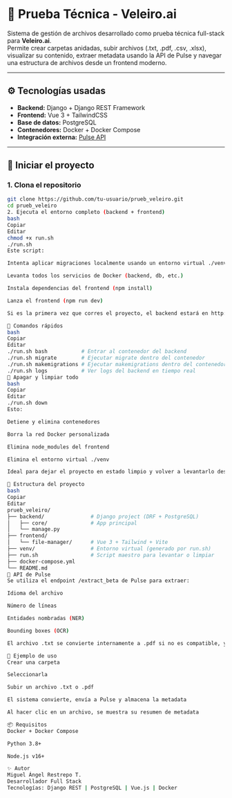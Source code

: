 # 📁 Prueba Técnica - Veleiro.ai

Sistema de gestión de archivos desarrollado como prueba técnica full-stack para **Veleiro.ai**.  
Permite crear carpetas anidadas, subir archivos (.txt, .pdf, .csv, .xlsx), visualizar su contenido, extraer metadata usando la API de Pulse y navegar una estructura de archivos desde un frontend moderno.

---

## ⚙️ Tecnologías usadas

- **Backend:** Django + Django REST Framework
- **Frontend:** Vue 3 + TailwindCSS
- **Base de datos:** PostgreSQL
- **Contenedores:** Docker + Docker Compose
- **Integración externa:** [Pulse API](https://pro.api.runpulse.com)

---

## 🚀 Iniciar el proyecto

### 1. Clona el repositorio

```bash
git clone https://github.com/tu-usuario/prueb_veleiro.git
cd prueb_veleiro
2. Ejecuta el entorno completo (backend + frontend)
bash
Copiar
Editar
chmod +x run.sh
./run.sh
Este script:

Intenta aplicar migraciones localmente usando un entorno virtual ./venv

Levanta todos los servicios de Docker (backend, db, etc.)

Instala dependencias del frontend (npm install)

Lanza el frontend (npm run dev)

Si es la primera vez que corres el proyecto, el backend estará en http://localhost:8000/ y el frontend en http://localhost:5173/.

🔄 Comandos rápidos
bash
Copiar
Editar
./run.sh bash           # Entrar al contenedor del backend
./run.sh migrate        # Ejecutar migrate dentro del contenedor
./run.sh makemigrations # Ejecutar makemigrations dentro del contenedor
./run.sh logs           # Ver logs del backend en tiempo real
🧹 Apagar y limpiar todo
bash
Copiar
Editar
./run.sh down
Esto:

Detiene y elimina contenedores

Borra la red Docker personalizada

Elimina node_modules del frontend

Elimina el entorno virtual ./venv

Ideal para dejar el proyecto en estado limpio y volver a levantarlo desde cero.

📄 Estructura del proyecto
bash
Copiar
Editar
prueb_veleiro/
├── backend/               # Django project (DRF + PostgreSQL)
│   ├── core/              # App principal
│   └── manage.py
├── frontend/
│   └── file-manager/      # Vue 3 + Tailwind + Vite
├── venv/                  # Entorno virtual (generado por run.sh)
├── run.sh                 # Script maestro para levantar o limpiar
├── docker-compose.yml
└── README.md
🔐 API de Pulse
Se utiliza el endpoint /extract_beta de Pulse para extraer:

Idioma del archivo

Número de líneas

Entidades nombradas (NER)

Bounding boxes (OCR)

El archivo .txt se convierte internamente a .pdf si no es compatible, y luego se envía a Pulse directamente desde el backend.

🧪 Ejemplo de uso
Crear una carpeta

Seleccionarla

Subir un archivo .txt o .pdf

El sistema convierte, envía a Pulse y almacena la metadata

Al hacer clic en un archivo, se muestra su resumen de metadata

📦 Requisitos
Docker + Docker Compose

Python 3.8+

Node.js v16+

✨ Autor
Miguel Ángel Restrepo T.
Desarrollador Full Stack 
Tecnologías: Django REST | PostgreSQL | Vue.js | Docker